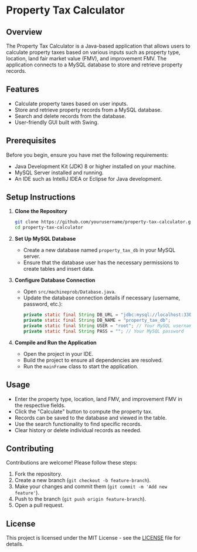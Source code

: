 # Property Tax Calculator

## Overview
The Property Tax Calculator is a Java-based application that allows users to calculate property taxes based on various inputs such as property type, location, land fair market value (FMV), and improvement FMV. The application connects to a MySQL database to store and retrieve property records.

## Features
- Calculate property taxes based on user inputs.
- Store and retrieve property records from a MySQL database.
- Search and delete records from the database.
- User-friendly GUI built with Swing.

## Prerequisites
Before you begin, ensure you have met the following requirements:
- Java Development Kit (JDK) 8 or higher installed on your machine.
- MySQL Server installed and running.
- An IDE such as IntelliJ IDEA or Eclipse for Java development.

## Setup Instructions

1. **Clone the Repository**
   ```bash
   git clone https://github.com/yourusername/property-tax-calculator.git
   cd property-tax-calculator
   ```

2. **Set Up MySQL Database**
   - Create a new database named `property_tax_db` in your MySQL server.
   - Ensure that the database user has the necessary permissions to create tables and insert data.

3. **Configure Database Connection**
   - Open `src/machineprob/Database.java`.
   - Update the database connection details if necessary (username, password, etc.):
     ```java
     private static final String DB_URL = "jdbc:mysql://localhost:3306/";
     private static final String DB_NAME = "property_tax_db";
     private static final String USER = "root"; // Your MySQL username
     private static final String PASS = ""; // Your MySQL password
     ```

4. **Compile and Run the Application**
   - Open the project in your IDE.
   - Build the project to ensure all dependencies are resolved.
   - Run the `mainFrame` class to start the application.

## Usage
- Enter the property type, location, land FMV, and improvement FMV in the respective fields.
- Click the "Calculate" button to compute the property tax.
- Records can be saved to the database and viewed in the table.
- Use the search functionality to find specific records.
- Clear history or delete individual records as needed.

## Contributing
Contributions are welcome! Please follow these steps:
1. Fork the repository.
2. Create a new branch (`git checkout -b feature-branch`).
3. Make your changes and commit them (`git commit -m 'Add new feature'`).
4. Push to the branch (`git push origin feature-branch`).
5. Open a pull request.

## License
This project is licensed under the MIT License - see the [LICENSE](LICENSE) file for details.

